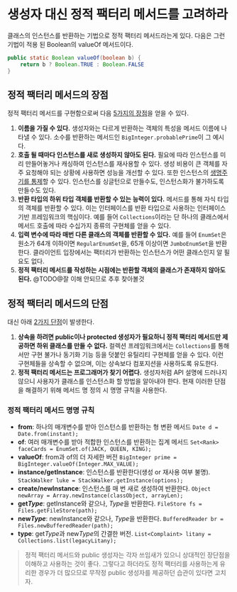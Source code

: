 # 생성자 대신 정적 팩터리 메서드를 고려하라

클래스의 인스턴스를 반환하는 기법으로 정적 팩터리 메서드라는게 있다. 다음은 그런 기법이 적용 된 Boolean의 valueOf 메서드이다.

```java
public static Boolean valueOf(boolean b) {
    return b ? Boolean.TRUE : Boolean.FALSE
}
```



## 정적 팩터리 메서드의 장점

정적 팩터리 메서드를 구현함으로써 다음 <ins>5가지의 장점</ins>을 얻을 수 있다.

1. **이름을 가질 수 있다.**
   생성자와는 다르게 반환하는 객체의 특성을 메서드 이름에 나타낼 수 있다. 소수를 반환하는 메서드인 `BigInteger.probablePrime`이 그 예시다.
2. **호출 될 때마다 인스턴스를 새로 생성하지 않아도 된다.**
   필요에 따라 인스턴스를 미리 만들어놓거나 캐싱하여 인스턴스를 재사용할 수 있다. 생성 비용이 큰 객체를 자주 요청해야 되는 상황에 사용하면 성능을 개선할 수 있다.
   또한 인스턴스의 <ins>생명주기를 통제</ins>할 수 있다. 인스턴스를 싱글턴으로 만들수도, 인스턴스화가 불가하도록 만들수도 있다.
3. **반환 타입의 하위 타입 객체를 반환할 수 있는 능력이 있다.**
   메서드를 통해 자식 타입의 객체를 반환할 수 있다. 이는 인터페이스를 반환 타입으로 사용하는 인터페이스 기반 프레임워크의 핵심이다. 예를 들어 `Collections`이라는 단 하나의 클래스에서 메서드 호출에 따라 수십가지 종류의 구현체를 얻을 수 있다.
4. **입력 변수에 따라 매번 다른 클래스의 객체를 반환할 수 있다.**
   예를 들어 `EnumSet`은 원소가 64개 이하이면 `RegularEnumSet`을, 65개 이상이면 `JumboEnumSet`을 반환한다. 클라이언트 입장에서는 팩터리가 반환하는 인스턴스가 어떤 클래스인지 알 필요도 없다.
5. **정적 팩터리 메서드를 작성하는 시점에는 반환할 객체의 클래스가 존재하지 않아도 된다.**
   @TODO@잘 이해 안되므로 추후 찾아볼것



## 정적 팩터리 메서드의 단점

대신 아래 <ins>2가지 단점</ins>이 발생한다.

1. **상속을 하려면 public이나 protected 생성자가 필요하니 정적 팩터리 메서드만 제공하면 하위 클래스를 만들 수 없다.**
   컬렉션 프레임워크에서는 `Collections`를 통해서만 구현 불가나 동기화 기능 등을 덧붙인 유틸리티 구현체를 얻을 수 있다. 이런 구현체들을 상속할 수 없으며, 이는 상속보다 컴포지션을 사용하도록 유도한다.
2. **정적 팩터리 메서드는 프로그래머가 찾기 어렵다.**
   생성자처럼 API 설명에 드러나지 않으니 사용자가 클래스를 인스턴스화 할 방법을 알아내야 한다. 현재 이러한 단점을 해결하기 위해 메서드 명 정의 시 명명 규칙을 사용한다.



### 정적 팩터리 메서드 명명 규칙

- **from**: 하나의 매개변수를 받아 인스턴스를 반환하는 형 변환 메서드
`Date d = Date.from(instant);`
- **of**: 여러 매개변수를 받아 적합한 인스턴스를 반환하는 집계 메서드
`Set<Rank> faceCards = EnumSet.of(JACK, QUEEN, KING);`
- **valueOf**: from과 of의 더 자세한 버전
`BigInteger prime = BigInteger.valueOf(Integer.MAX_VALUE);` 
- **instance/getInstance**: 인스턴스를 반환한다(생성 or 재사용 여부 불명).
`StackWalker luke = StackWalker.getInstance(options);`
- **create/newInstance**: 인스턴스를 매 번 새로 생성하여 반환한다.
`Object newArray = Array.newInstance(classObject, arrayLen);`
- **get*Type***: getInstance와 같으나, *Type*을 반환한다.
`FileStore fs = Files.getFileStore(path);`
- **new*Type***: newInstance와 같으나, *Type*을 반환한다.
`BufferedReader br = Files.newBufferedReader(path);`
- **type**: get*Type*과 new*Type*의 간결한 버전.
`List<Complaint> litany = Collections.list(legacyLitany);`



> 정적 팩터리 메서드와 public 생성자는 각자 쓰임새가 있으니 상대적인 장단점을 이해하고 사용하는 것이 좋다. 그렇다고 하더라도 정적 팩터리를 사용하는게 유리한 경우가 더 많으므로 무작정 public 생성자를 제공하던 습관이 있다면 고치자.
